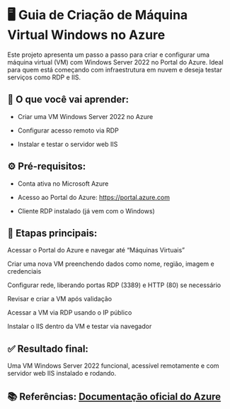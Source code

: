 # 🖥️ Guia de Criação de Máquina Virtual Windows no Azure
Este projeto apresenta um passo a passo para criar e configurar uma máquina virtual (VM) com Windows Server 2022 no Portal do Azure. Ideal para quem está começando com infraestrutura em nuvem e deseja testar serviços como RDP e IIS.

## 📌 O que você vai aprender:
- Criar uma VM Windows Server 2022 no Azure

- Configurar acesso remoto via RDP

- Instalar e testar o servidor web IIS

## ⚙️ Pré-requisitos:
- Conta ativa no Microsoft Azure

- Acesso ao Portal do Azure: https://portal.azure.com

- Cliente RDP instalado (já vem com o Windows)

## 🚀 Etapas principais:
Acessar o Portal do Azure e navegar até “Máquinas Virtuais”

Criar uma nova VM preenchendo dados como nome, região, imagem e credenciais

Configurar rede, liberando portas RDP (3389) e HTTP (80) se necessário

Revisar e criar a VM após validação

Acessar a VM via RDP usando o IP público

Instalar o IIS dentro da VM e testar via navegador

## ✅ Resultado final:
Uma VM Windows Server 2022 funcional, acessível remotamente e com servidor web IIS instalado e rodando.

## 📚 Referências: [Documentação oficial do Azure](https://learn.microsoft.com/pt-br/azure/virtual-machines/windows/quick-create-portal)

